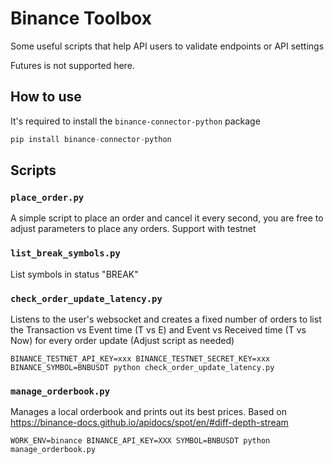 # Binance Toolbox

Some useful scripts that help API users to validate endpoints or API settings

Futures is not supported here.

## How to use
It's required to install the `binance-connector-python` package

```python
pip install binance-connector-python
```

## Scripts
### `place_order.py`
A simple script to place an order and cancel it every second, you are free to adjust parameters to place any orders.
Support with testnet

### `list_break_symbols.py`
List symbols in status "BREAK"

### `check_order_update_latency.py`
Listens to the user's websocket and creates a fixed number of orders to list the Transaction vs Event time (T vs E) 
and Event vs Received time (T vs Now) for every order update
(Adjust script as needed)

```shell
BINANCE_TESTNET_API_KEY=xxx BINANCE_TESTNET_SECRET_KEY=xxx BINANCE_SYMBOL=BNBUSDT python check_order_update_latency.py
```
### `manage_orderbook.py`
Manages a local orderbook and prints out its best prices.
Based on https://binance-docs.github.io/apidocs/spot/en/#diff-depth-stream

```shell
WORK_ENV=binance BINANCE_API_KEY=XXX SYMBOL=BNBUSDT python manage_orderbook.py
```

